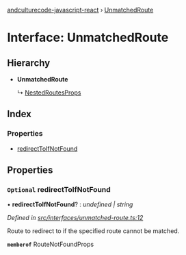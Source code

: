[andculturecode-javascript-react](../README.md) › [UnmatchedRoute](unmatchedroute.md)

# Interface: UnmatchedRoute

## Hierarchy

-   **UnmatchedRoute**

    ↳ [NestedRoutesProps](nestedroutesprops.md)

## Index

### Properties

-   [redirectToIfNotFound](unmatchedroute.md#optional-redirecttoifnotfound)

## Properties

### `Optional` redirectToIfNotFound

• **redirectToIfNotFound**? : _undefined | string_

_Defined in [src/interfaces/unmatched-route.ts:12](https://github.com/AndcultureCode/AndcultureCode.JavaScript.React/blob/1eccb7a/src/interfaces/unmatched-route.ts#L12)_

Route to redirect to if the specified route cannot be matched.

**`memberof`** RouteNotFoundProps
